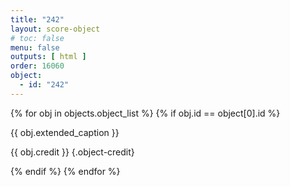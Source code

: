 ```yaml
---
title: "242"
layout: score-object
# toc: false
menu: false
outputs: [ html ]
order: 16060
object:
  - id: "242"
---
```


{% for obj in objects.object_list %}
{% if obj.id == object[0].id %}

{{ obj.extended_caption }}

{{ obj.credit }} {.object-credit}

{% endif %}
{% endfor %}
